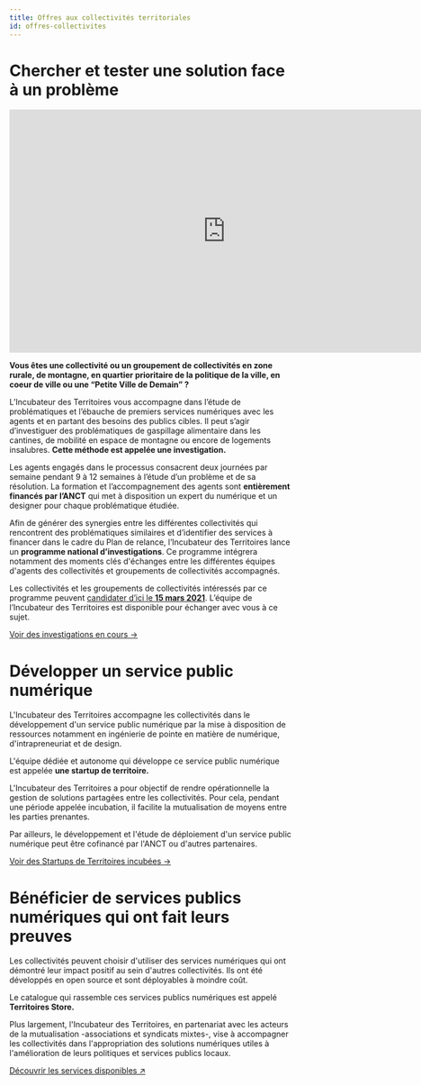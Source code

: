 ```yaml
---
title: Offres aux collectivités territoriales
id: offres-collectivites
---
```


# Chercher et tester une solution face à un problème

<iframe class="mx-auto my-8" width="768" height="432" src="https://www.youtube.com/embed/MSmI_R0MC0M" frameborder="0" allow="accelerometer; autoplay; clipboard-write; encrypted-media; gyroscope; picture-in-picture" allowfullscreen></iframe>

**Vous êtes une collectivité ou un groupement de collectivités en zone rurale, de montagne, en quartier prioritaire de la politique de la ville, en coeur de ville ou une “Petite Ville de Demain” ?**

L’Incubateur des Territoires vous accompagne dans l’étude de problématiques et l’ébauche de premiers services numériques avec les agents et en partant des besoins des publics cibles. Il peut s’agir d’investiguer des problématiques de gaspillage alimentaire dans les cantines, de mobilité en espace de montagne ou encore de logements insalubres. **Cette méthode est appelée une investigation.**

Les agents engagés dans le processus consacrent deux journées par semaine pendant 9 à 12 semaines à l’étude d’un problème et de sa résolution. La formation et l’accompagnement des agents sont **entièrement financés par l’ANCT** qui met à disposition un expert du numérique et un designer pour chaque problématique étudiée.

Afin de générer des synergies entre les différentes collectivités qui rencontrent des problématiques similaires et d’identifier des services à financer dans le cadre du Plan de relance, l’Incubateur des Territoires lance un **programme national d’investigations**. Ce programme intégrera notamment des moments clés d'échanges entre les différentes équipes d'agents des collectivités et groupements de collectivités accompagnés. 

Les collectivités et les groupements de collectivités intéressés par ce programme peuvent [candidater d’ici le **15 mars 2021**](). L’équipe de l’Incubateur des Territoires est disponible pour échanger avec vous à ce sujet.


<!-- <a href="https://airtable.com/shrLx1W28BkkjE9xf" class="cta">Etre recontacté au sujet du programme national d’investigations →</a><br> -->
<a href="/actions/programme-investigation/" class="cta">Voir des investigations en cours →</a>

# Développer un service public numérique

L'Incubateur des Territoires accompagne les collectivités dans le développement d'un service public numérique par la mise à disposition de ressources notamment en ingénierie de pointe en matière de numérique, d'intrapreneuriat et de design.

L'équipe dédiée et autonome qui développe ce service public numérique est appelée **une startup de territoire.**

L'Incubateur des Territoires a pour objectif de rendre opérationnelle la gestion de solutions partagées entre les collectivités. Pour cela, pendant une période appelée incubation, il facilite la mutualisation de moyens entre les parties prenantes.

Par ailleurs, le développement et l'étude de déploiement d'un service public numérique peut être cofinancé par l'ANCT ou d'autres partenaires.

<!-- <a href="/contact-territoires/?prefill_Sujets=en savoir plus sur le programme des Startups de Territoires" class="cta">Être recontacté au sujet des Startups de Territoires →</a> -->
<a href="/actions/startups-territoires/" class="cta">Voir des Startups de Territoires incubées →</a>

# Bénéficier de services publics numériques qui ont fait leurs preuves

Les collectivités peuvent choisir d'utiliser des services numériques qui ont démontré leur impact positif au sein d'autres collectivités. Ils ont été développés en open source et sont déployables à moindre coût. 

Le catalogue qui rassemble ces services publics numériques est appelé **Territoires Store.**

Plus largement, l'Incubateur des Territoires, en partenariat avec les acteurs de la mutualisation -associations et syndicats mixtes-, vise à accompagner les collectivités dans l'appropriation des solutions numériques utiles à l'amélioration de leurs politiques et services publics locaux.

<a href="https://territoires.store" target="_blank" class="cta">Découvrir les services disponibles ↗︎</a>
